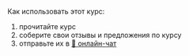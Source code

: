<div class="lojbo simple_blockquotes"></div>
<div class="print:hidden">
</div>
<p data-md-type="paragraph">Как использовать этот курс:</p>
<ol data-md-type="list" data-md-list-type="ordered" data-md-list-tight="true">
<li data-md-type="list_item" data-md-list-type="ordered">прочитайте курс</li>
<li data-md-type="list_item" data-md-list-type="ordered">соберите свои отзывы и предложения по курсу</li>
<li data-md-type="list_item" data-md-list-type="ordered">отправьте их в <a href="https://lojban.pw/en/articles/live_chat/" data-md-type="link">💬 онлайн-чат</a>
</li>
</ol>
<div data-md-type="block_html"></div>
